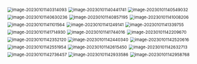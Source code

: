 <img src="C:\Users\胡晨\AppData\Roaming\Typora\typora-user-images\image-20230101140314093.png" alt="image-20230101140314093" style="zoom:67%;" />

<img src="C:\Users\胡晨\AppData\Roaming\Typora\typora-user-images\image-20230101140441741.png" alt="image-20230101140441741" style="zoom:67%;" />

<img src="C:\Users\胡晨\AppData\Roaming\Typora\typora-user-images\image-20230101140549032.png" alt="image-20230101140549032" style="zoom:67%;" />

<img src="C:\Users\胡晨\AppData\Roaming\Typora\typora-user-images\image-20230101140630236.png" alt="image-20230101140630236" style="zoom:67%;" />

<img src="C:\Users\胡晨\AppData\Roaming\Typora\typora-user-images\image-20230101140857195.png" alt="image-20230101140857195" style="zoom:67%;" />

<img src="C:\Users\胡晨\AppData\Roaming\Typora\typora-user-images\image-20230101141008206.png" alt="image-20230101141008206" style="zoom:67%;" />

<img src="C:\Users\胡晨\AppData\Roaming\Typora\typora-user-images\image-20230101141101564.png" alt="image-20230101141101564" style="zoom:67%;" />

<img src="C:\Users\胡晨\AppData\Roaming\Typora\typora-user-images\image-20230101141249141.png" alt="image-20230101141249141" style="zoom:67%;" />

<img src="C:\Users\胡晨\AppData\Roaming\Typora\typora-user-images\image-20230101141339755.png" alt="image-20230101141339755" style="zoom:67%;" />

<img src="C:\Users\胡晨\AppData\Roaming\Typora\typora-user-images\image-20230101141714930.png" alt="image-20230101141714930" style="zoom:67%;" />

<img src="C:\Users\胡晨\AppData\Roaming\Typora\typora-user-images\image-20230101141744016.png" alt="image-20230101141744016" style="zoom:67%;" />

<img src="C:\Users\胡晨\AppData\Roaming\Typora\typora-user-images\image-20230101142209670.png" alt="image-20230101142209670" style="zoom:67%;" />

<img src="C:\Users\胡晨\AppData\Roaming\Typora\typora-user-images\image-20230101142352120.png" alt="image-20230101142352120" style="zoom:67%;" />

<img src="C:\Users\胡晨\AppData\Roaming\Typora\typora-user-images\image-20230101142440340.png" alt="image-20230101142440340" style="zoom:67%;" />

<img src="C:\Users\胡晨\AppData\Roaming\Typora\typora-user-images\image-20230101142520616.png" alt="image-20230101142520616" style="zoom:67%;" />

<img src="C:\Users\胡晨\AppData\Roaming\Typora\typora-user-images\image-20230101142551954.png" alt="image-20230101142551954" style="zoom:67%;" />

<img src="C:\Users\胡晨\AppData\Roaming\Typora\typora-user-images\image-20230101142615450.png" alt="image-20230101142615450" style="zoom:67%;" />

<img src="C:\Users\胡晨\AppData\Roaming\Typora\typora-user-images\image-20230101142632713.png" alt="image-20230101142632713" style="zoom:67%;" />

<img src="C:\Users\胡晨\AppData\Roaming\Typora\typora-user-images\image-20230101142736457.png" alt="image-20230101142736457" style="zoom:67%;" />

<img src="C:\Users\胡晨\AppData\Roaming\Typora\typora-user-images\image-20230101142933586.png" alt="image-20230101142933586" style="zoom:67%;" />

<img src="C:\Users\胡晨\AppData\Roaming\Typora\typora-user-images\image-20230101142958768.png" alt="image-20230101142958768" style="zoom:67%;" />
